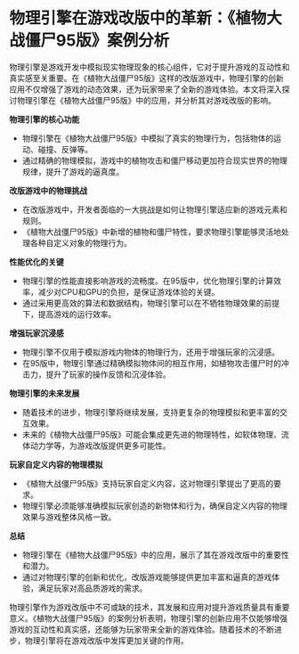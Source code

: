 # 物理引擎在游戏改版中的革新：《植物大战僵尸95版》案例分析

物理引擎是游戏开发中模拟现实物理现象的核心组件，它对于提升游戏的互动性和真实感至关重要。在《植物大战僵尸95版》这样的改版游戏中，物理引擎的创新应用不仅增强了游戏的动态效果，还为玩家带来了全新的游戏体验。本文将深入探讨物理引擎在《植物大战僵尸95版》中的应用，并分析其对游戏改版的影响。

**物理引擎的核心功能**
- 物理引擎在《植物大战僵尸95版》中模拟了真实的物理行为，包括物体的运动、碰撞、反弹等。
- 通过精确的物理模拟，游戏中的植物攻击和僵尸移动更加符合现实世界的物理规律，提升了游戏的逼真度。

**改版游戏中的物理挑战**
- 在改版游戏中，开发者面临的一大挑战是如何让物理引擎适应新的游戏元素和规则。
- 《植物大战僵尸95版》中新增的植物和僵尸特性，要求物理引擎能够灵活地处理各种自定义对象的物理行为。

**性能优化的关键**
- 物理引擎的性能直接影响游戏的流畅度。在95版中，优化物理引擎的计算效率，减少对CPU和GPU的负担，是保证游戏体验的关键。
- 通过采用更高效的算法和数据结构，物理引擎可以在不牺牲物理效果的前提下，提高游戏的运行效率。

**增强玩家沉浸感**
- 物理引擎不仅用于模拟游戏内物体的物理行为，还用于增强玩家的沉浸感。
- 在95版中，物理引擎通过精确模拟物体间的相互作用，如植物攻击僵尸时的冲击力，提升了玩家的操作反馈和沉浸体验。

**物理引擎的未来发展**
- 随着技术的进步，物理引擎将继续发展，支持更复杂的物理模拟和更丰富的交互效果。
- 未来的《植物大战僵尸95版》可能会集成更先进的物理特性，如软体物理、流体动力学等，为游戏改版提供更多可能性。

**玩家自定义内容的物理模拟**
- 《植物大战僵尸95版》支持玩家自定义内容，这对物理引擎提出了更高的要求。
- 物理引擎必须能够准确模拟玩家创造的新物体和行为，确保自定义内容的物理效果与游戏整体风格一致。

**总结**
- 物理引擎在《植物大战僵尸95版》中的应用，展示了其在游戏改版中的重要性和潜力。
- 通过对物理引擎的创新和优化，改版游戏能够提供更加丰富和逼真的游戏体验，满足玩家对高品质游戏的需求。

物理引擎作为游戏改版中不可或缺的技术，其发展和应用对提升游戏质量具有重要意义。《植物大战僵尸95版》的案例分析表明，物理引擎的创新应用不仅能够增强游戏的互动性和真实感，还能够为玩家带来全新的游戏体验。随着技术的不断进步，物理引擎将在游戏改版中发挥更加关键的作用。